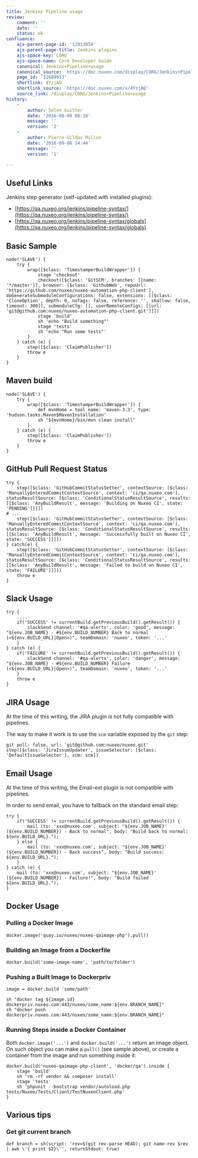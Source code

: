 ```yaml
---
title: Jenkins Pipeline usage
review:
    comment: ''
    date: ''
    status: ok
confluence:
    ajs-parent-page-id: '12913959'
    ajs-parent-page-title: Jenkins plugins
    ajs-space-key: CORG
    ajs-space-name: Core Developer Guide
    canonical: Jenkins+Pipeline+usage
    canonical_source: 'https://doc.nuxeo.com/display/CORG/Jenkins+Pipeline+usage'
    page_id: '31689953'
    shortlink: 4YzjAQ
    shortlink_source: 'https://doc.nuxeo.com/x/4YzjAQ'
    source_link: /display/CORG/Jenkins+Pipeline+usage
history:
    - 
        author: Solen Guitter
        date: '2016-09-09 08:10'
        message: ''
        version: '2'
    - 
        author: Pierre-Gildas Millon
        date: '2016-09-08 14:44'
        message: ''
        version: '1'

---
```

## Useful Links

Jenkins step generator (self-updated with installed plugins):

*   [https://qa.nuxeo.org/jenkins/pipeline-syntax/](https://qa.nuxeo.org/jenkins/pipeline-syntax/)
*   [https://qa.nuxeo.org/jenkins/pipeline-syntax/globals](https://qa.nuxeo.org/jenkins/pipeline-syntax/globals)

## Basic Sample

```
node('SLAVE') {
    try {
        wrap([$class: 'TimestamperBuildWrapper']) {
            stage 'checkout'
            checkout([$class: 'GitSCM', branches: [[name: '*/master']], browser: [$class: 'GithubWeb', repoUrl: 'https://github.com/nuxeo/nuxeo-automation-php-client'], doGenerateSubmoduleConfigurations: false, extensions: [[$class: 'CloneOption', depth: 0, noTags: false, reference: '', shallow: false, timeout: 300]], submoduleCfg: [], userRemoteConfigs: [[url: 'git@github.com:nuxeo/nuxeo-automation-php-client.git']]])
            stage 'build'
            sh 'echo "Build something"'
            stage 'tests'
            sh 'echo "Run some tests"'
        }
    } catch (e) {
        step([$class: 'ClaimPublisher'])
        throw e
    }
}
```

## Maven build

```
node('SLAVE') {
    try {
        wrap([$class: 'TimestamperBuildWrapper']) {
            def mvnHome = tool name: 'maven-3.3', type: 'hudson.tasks.Maven$MavenInstallation'
            sh "${mvnHome}/bin/mvn clean install"
        }
    } catch (e) {
        step([$class: 'ClaimPublisher'])
        throw e
    }
}
```

## GitHub Pull Request Status

```
try {
    step([$class: 'GitHubCommitStatusSetter', contextSource: [$class: 'ManuallyEnteredCommitContextSource', context: 'ci/qa.nuxeo.com'], statusResultSource: [$class: 'ConditionalStatusResultSource', results: [[$class: 'AnyBuildResult', message: 'Building on Nuxeo CI', state: 'PENDING']]]])
# ...
    step([$class: 'GitHubCommitStatusSetter', contextSource: [$class: 'ManuallyEnteredCommitContextSource', context: 'ci/qa.nuxeo.com'], statusResultSource: [$class: 'ConditionalStatusResultSource', results: [[$class: 'AnyBuildResult', message: 'Successfully built on Nuxeo CI', state: 'SUCCESS']]]])
} catch(e) {
    step([$class: 'GitHubCommitStatusSetter', contextSource: [$class: 'ManuallyEnteredCommitContextSource', context: 'ci/qa.nuxeo.com'], statusResultSource: [$class: 'ConditionalStatusResultSource', results: [[$class: 'AnyBuildResult', message: 'Failed to build on Nuxeo CI', state: 'FAILURE']]]])
	throw e
}
```

## Slack Usage

```
try {
    ....
    if('SUCCESS' != currentBuild.getPreviousBuild().getResult()) {
        slackSend channel: '#qa-alerts', color: 'good', message: "${env.JOB_NAME} - #${env.BUILD_NUMBER} Back to normal (<${env.BUILD_URL}|Open>)", teamDomain: 'nuxeo', token: '...'
    }
} catch (e) {
    if('FAILURE' != currentBuild.getPreviousBuild().getResult()) {
        slackSend channel: '#qa-alerts', color: 'danger', message: "${env.JOB_NAME} - #${env.BUILD_NUMBER} Failure (<${env.BUILD_URL}|Open>)", teamDomain: 'nuxeo', token: '...'
    }
    throw e
}
```

## JIRA Usage

At the time of this writing, the JIRA plugin is not fully compatible with pipelines.

The way to make it work is to use the `scm` variable exposed by the `git` step:

```
git poll: false, url: 'git@github.com:nuxeo/nuxeo.git'
step([$class: 'JiraIssueUpdater', issueSelector: [$class: 'DefaultIssueSelector'], scm: scm])
```

## Email Usage

At the time of this writing, the Email-ext plugin is not compatible with pipelines.

In order to send email, you have to fallback on the standard email step:

```
try {
    if('SUCCESS' != currentBuild.getPreviousBuild().getResult()) {
        mail (to: 'xxx@nuxeo.com', subject: "${env.JOB_NAME}' (${env.BUILD_NUMBER}) - Back to normal", body: "Build back to normal: ${env.BUILD_URL}.");
    } else {
        mail (to: 'xxx@nuxeo.com', subject: "${env.JOB_NAME}' (${env.BUILD_NUMBER}) - Back success", body: "Build success: ${env.BUILD_URL}.");
    }
} catch (e) {
    mail (to: 'xxx@nuxeo.com', subject: "${env.JOB_NAME}' (${env.BUILD_NUMBER}) - Failure!", body: "Build failed ${env.BUILD_URL}.");
}
```

## Docker Usage

### Pulling a Docker Image

```
docker.image('quay.io/nuxeo/nuxeo-qaimage-php').pull()
```

### Building an Image from a Dockerfile

```
docker.build('some-image-name', 'path/to/folder')
```

### Pushing a Built Image to Dockerpriv

```
image = docker.build 'some/path'

sh "docker tag ${image.id} dockerpriv.nuxeo.com:443/nuxeo/some_name:${env.BRANCH_NAME}"
sh "docker push dockerpriv.nuxeo.com:443/nuxeo/some_name:${env.BRANCH_NAME}"
```

### Running Steps inside a Docker Container

Both `docker.image('...')` and `docker.build('...')` return an image object. On such object you can make a `pull()` (see sample above), or create a container from the image and run something inside it:

```
docker.build('nuxeo-qaimage-php-client', 'docker/qa').inside {
    stage 'build'
    sh 'rm -rf vendor && composer install'
    stage 'tests'
    sh 'phpunit --bootstrap vendor/autoload.php tests/Nuxeo/Tests/Client/TestNuxeoClient.php'
}
```

## Various tips

### Get git current branch

```
def branch = sh(script: 'rev=$(git rev-parse HEAD); git name-rev $rev | awk \'{ print $2}\'', returnStdout: true)
```